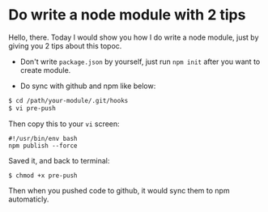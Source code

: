 
Do write a node module with 2 tips
==========================

Hello, there. Today I would show you how I do write a node module, just by giving you 2 tips about this topoc.

* Don't write `package.json` by yourself, just run `npm init` after you want to create module.

* Do sync with github and npm like below:

```bash
$ cd /path/your-module/.git/hooks
$ vi pre-push
```

Then copy this to your `vi` screen:
```
#!/usr/bin/env bash
npm publish --force
```

Saved it, and back to terminal:
```
$ chmod +x pre-push
```

Then when you pushed code to github, it would sync them to npm automaticly.